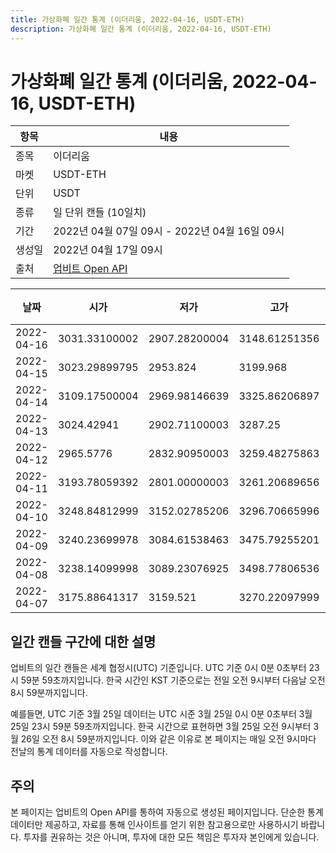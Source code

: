 ```yaml
---
title: 가상화폐 일간 통계 (이더리움, 2022-04-16, USDT-ETH)
description: 가상화폐 일간 통계 (이더리움, 2022-04-16, USDT-ETH)
---
```



가상화폐 일간 통계 (이더리움, 2022-04-16, USDT-ETH)
===

|항목|내용|
|--|--|
|종목|이더리움|
|마켓|USDT-ETH|
|단위|USDT|
|종류|일 단위 캔들 (10일치)|
|기간|2022년 04월 07일 09시 - 2022년 04월 16일 09시|
|생성일|2022년 04월 17일 09시|
|출처|[업비트 Open API](https://docs.upbit.com)|


|날짜|시가|저가|고가|종가|비고|
|--|--|--|--|--|--|
|2022-04-16|3031.33100002|2907.28200004|3148.61251356|3080.91899993|    |
|2022-04-15|3023.29899795|2953.824|3199.968|3036.882|    |
|2022-04-14|3109.17500004|2969.98146639|3325.86206897|3033.22|    |
|2022-04-13|3024.42941|2902.71100003|3287.25|3109.16599998|    |
|2022-04-12|2965.5776|2832.90950003|3259.48275863|2984.91000016|    |
|2022-04-11|3193.78059392|2801.00000003|3261.20689656|2967.385|    |
|2022-04-10|3248.84812999|3152.02785206|3296.70665996|3214.87200033|    |
|2022-04-09|3240.23699978|3084.61538463|3475.79255201|3248.84812999|    |
|2022-04-08|3238.14099998|3089.23076925|3498.77806536|3227.96759988|    |
|2022-04-07|3175.88641317|3159.521|3270.22097999|3247.35399982|    |


일간 캔들 구간에 대한 설명
---


업비트의 일간 캔들은 세계 협정시(UTC) 기준입니다. 
UTC 기준 0시 0분 0초부터 23시 59분 59초까지입니다. 
한국 시간인 KST 기준으로는 전일 오전 9시부터 다음날 오전 8시 59분까지입니다. 


예를들면, UTC 기준 3월 25일 데이터는 UTC 시준 3월 25일 0시 0분 0초부터 3월 25일 23시 59분 59초까지입니다. 
한국 시간으로 표현하면 3월 25일 오전 9시부터 3월 26일 오전 8시 59분까지입니다. 
이와 같은 이유로 본 페이지는 매일 오전 9시마다 전날의 통계 데이터를 자동으로 작성합니다. 


주의
---


본 페이지는 업비트의 Open API를 통하여 자동으로 생성된 페이지입니다. 
단순한 통계 데이터만 제공하고, 자료를 통해 인사이트를 얻기 위한 참고용으로만 사용하시기 바랍니다. 
투자를 권유하는 것은 아니며, 투자에 대한 모든 책임은 투자자 본인에게 있습니다. 
